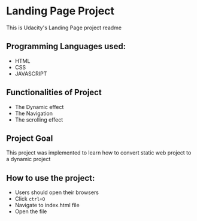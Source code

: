 # Landing Page Project
This is Udacity's Landing Page project readme

## Programming Languages used:

- HTML
- CSS
- JAVASCRIPT

## Functionalities of Project

- The Dynamic effect
- The Navigation
- The scrolling effect

## Project Goal
This project was implemented to learn how to convert static web project to a dynamic project

## How to use the project:

- Users should open their browsers
- Click `ctrl+O`
- Navigate to index.html file
- Open the file
